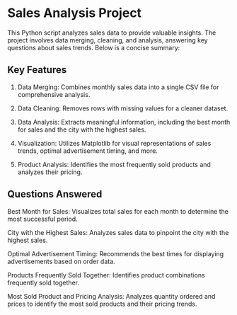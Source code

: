 # Sales Analysis Project
This Python script analyzes sales data to provide valuable insights. The project involves data merging, cleaning, and analysis, answering key questions about sales trends. Below is a concise summary:

## Key Features
1. Data Merging:
Combines monthly sales data into a single CSV file for comprehensive analysis.

2. Data Cleaning:
Removes rows with missing values for a cleaner dataset.

3. Data Analysis:
Extracts meaningful information, including the best month for sales and the city with the highest sales.

4. Visualization:
Utilizes Matplotlib for visual representations of sales trends, optimal advertisement timing, and more.

5. Product Analysis:
Identifies the most frequently sold products and analyzes their pricing.

## Questions Answered
Best Month for Sales:
Visualizes total sales for each month to determine the most successful period.

City with the Highest Sales:
Analyzes sales data to pinpoint the city with the highest sales.

Optimal Advertisement Timing:
Recommends the best times for displaying advertisements based on order data.

Products Frequently Sold Together:
Identifies product combinations frequently sold together.

Most Sold Product and Pricing Analysis:
Analyzes quantity ordered and prices to identify the most sold products and their pricing trends.
